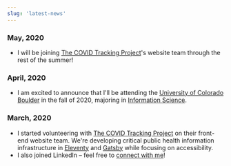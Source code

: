 ```yaml
---
slug: 'latest-news'
---
```


### May, 2020

- I will be joining [The COVID Tracking Project](covidtracking.com/)'s website team through the rest of the summer!

### April, 2020

- I am excited to announce that I'll be attending the [University of Colorado Boulder](https://www.colorado.edu/) in the fall of 2020, majoring in [Information Science](https://www.colorado.edu/cmci/infoscience).

### March, 2020

- I started volunteering with [The COVID Tracking Project](covidtracking.com/) on their front-end website team. We're developing critical public health information infrastructure in [Eleventy](https://www.11ty.dev/) and [Gatsby](https://www.gatsbyjs.org) while focusing on accessibility.
- I also joined LinkedIn – feel free to [connect with me](https://www.linkedin.com/in/andrewtschwartz/)!
